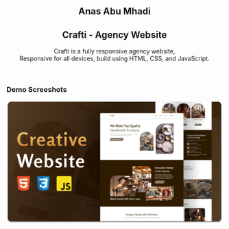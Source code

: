 <div align="center">

  <br />
  <br />

  <h2 align="center">Anas Abu Mhadi</h2>
  <h2 align="center">Crafti - Agency Website</h2>

  Crafti is a fully responsive agency website, <br />Responsive for all devices, build using HTML, CSS, and JavaScript.


</div>

<br />

### Demo Screeshots

![Crafti Desktop Demo](./readme-images/desktop.png "Desktop Demo")
